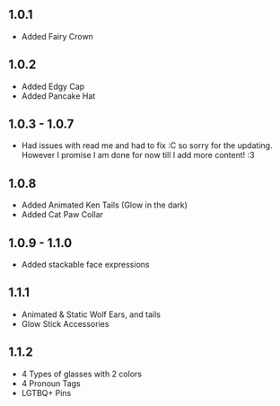 ## 1.0.1

- Added Fairy Crown

## 1.0.2

- Added Edgy Cap
- Added Pancake Hat

## 1.0.3 - 1.0.7

- Had issues with read me and had to fix :C so sorry for the updating. However I promise I am done for now till I add more content! :3

## 1.0.8

- Added Animated Ken Tails (Glow in the dark)
- Added Cat Paw Collar

## 1.0.9 - 1.1.0

- Added stackable face expressions

## 1.1.1

- Animated & Static Wolf Ears, and tails
- Glow Stick Accessories

## 1.1.2

- 4 Types of glasses with 2 colors
- 4 Pronoun Tags
- LGTBQ+ Pins

